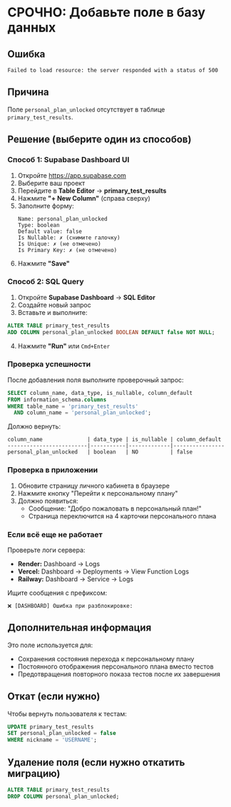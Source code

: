 # СРОЧНО: Добавьте поле в базу данных

## Ошибка
```
Failed to load resource: the server responded with a status of 500
```

## Причина
Поле `personal_plan_unlocked` отсутствует в таблице `primary_test_results`.

## Решение (выберите один из способов)

### Способ 1: Supabase Dashboard UI

1. Откройте https://app.supabase.com
2. Выберите ваш проект
3. Перейдите в **Table Editor** → **primary_test_results**
4. Нажмите **"+ New Column"** (справа сверху)
5. Заполните форму:
   ```
   Name: personal_plan_unlocked
   Type: boolean
   Default value: false
   Is Nullable: ✗ (снимите галочку)
   Is Unique: ✗ (не отмечено)
   Is Primary Key: ✗ (не отмечено)
   ```
6. Нажмите **"Save"**

### Способ 2: SQL Query

1. Откройте **Supabase Dashboard** → **SQL Editor**
2. Создайте новый запрос
3. Вставьте и выполните:

```sql
ALTER TABLE primary_test_results
ADD COLUMN personal_plan_unlocked BOOLEAN DEFAULT false NOT NULL;
```

4. Нажмите **"Run"** или `Cmd+Enter`

### Проверка успешности

После добавления поля выполните проверочный запрос:

```sql
SELECT column_name, data_type, is_nullable, column_default
FROM information_schema.columns
WHERE table_name = 'primary_test_results'
  AND column_name = 'personal_plan_unlocked';
```

Должно вернуть:
```
column_name              | data_type | is_nullable | column_default
-------------------------|-----------|-------------|----------------
personal_plan_unlocked   | boolean   | NO          | false
```

### Проверка в приложении

1. Обновите страницу личного кабинета в браузере
2. Нажмите кнопку "Перейти к персональному плану"
3. Должно появиться:
   - Сообщение: "Добро пожаловать в персональный план!"
   - Страница переключится на 4 карточки персонального плана

### Если всё еще не работает

Проверьте логи сервера:
- **Render:** Dashboard → Logs
- **Vercel:** Dashboard → Deployments → View Function Logs
- **Railway:** Dashboard → Service → Logs

Ищите сообщения с префиксом:
```
❌ [DASHBOARD] Ошибка при разблокировке:
```

## Дополнительная информация

Это поле используется для:
- Сохранения состояния перехода к персональному плану
- Постоянного отображения персонального плана вместо тестов
- Предотвращения повторного показа тестов после их завершения

## Откат (если нужно)

Чтобы вернуть пользователя к тестам:

```sql
UPDATE primary_test_results 
SET personal_plan_unlocked = false 
WHERE nickname = 'USERNAME';
```

## Удаление поля (если нужно откатить миграцию)

```sql
ALTER TABLE primary_test_results
DROP COLUMN personal_plan_unlocked;
```

